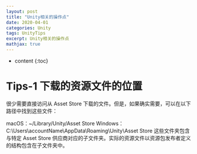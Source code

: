 ```yaml
---
layout: post
title: "Unity相关的操作点"
date: 2020-04-01
categories: Unity
tags: UnityTips
excerpt: Unity相关的操作点
mathjax: true
---
```


* content
{:toc}

# Tips-1 下载的资源文件的位置

很少需要直接访问从 Asset Store 下载的文件。但是，如果确实需要，可以在以下路径中找到这些文件：

macOS：~/Library/Unity/Asset Store
Windows：C:\Users\accountName\AppData\Roaming\Unity\Asset Store
这些文件夹包含与特定 Asset Store 供应商对应的子文件夹。实际的资源文件以资源包发布者定义的结构包含在子文件夹中。